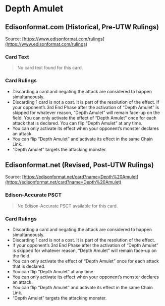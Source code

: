 # Depth Amulet

## Edisonformat.com (Historical, Pre-UTW Rulings)

Source: [https://www.edisonformat.com/rulings](https://www.edisonformat.com/rulings)

### Card Text

> No card text found for this card.

### Card Rulings

*   Discarding a card and negating the attack are considered to happen simultaneously.
*   Discarding 1 card is not a cost. It is part of the resolution of the effect. If your opponent’s 3rd End Phase after the activation of “Depth Amulet” is skipped for whatever reason, “Depth Amulet” will remain face-up on the field. You can only activate the effect of “Depth Amulet” once for each attack that is declared. You can flip “Depth Amulet” at any time.
*   You can only activate its effect when your opponent’s monster declares an attack.
*   You can flip “Depth Amulet” and activate its effect in the same Chain Link.
*   “Depth Amulet” targets the attacking monster.

## Edisonformat.net (Revised, Post-UTW Rulings)

Source: [https://edisonformat.net/card?name=Depth%20Amulet](https://edisonformat.net/card?name=Depth%20Amulet)

### Edison-Accurate PSCT

> No Edison-Accurate PSCT available for this card.

### Card Rulings

*   Discarding a card and negating the attack are considered to happen simultaneously.
*   Discarding 1 card is not a cost. It is part of the resolution of the effect.
*   If your opponent’s 3rd End Phase after the activation of “Depth Amulet” is skipped for whatever reason, “Depth Amulet” will remain face-up on the field.
*   You can only activate the effect of “Depth Amulet” once for each attack that is declared.
*   You can flip “Depth Amulet” at any time.
*   You can only activate its effect when your opponent’s monster declares an attack.
*   You can flip “Depth Amulet” and activate its effect in the same Chain Link.
*   “Depth Amulet” targets the attacking monster.
            
